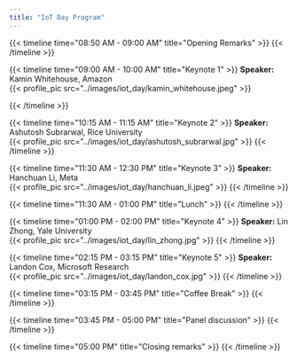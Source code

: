 ```yaml
---
title: "IoT Day Program"
---
```


{{< timeline time="08:50 AM - 09:00 AM" title="Opening Remarks" >}}
{{< /timeline >}}

{{< timeline time="09:00 AM - 10:00 AM" title="Keynote 1" >}}
<b>Speaker:</b> Kamin Whitehouse, Amazon
<br>
{{< profile_pic src="../images/iot_day/kamin_whitehouse.jpeg" >}}
<!-- {{< panel header="" subheader="Speaker: Kamin Whitehouse, Amazon" >}}
Content goes here...
{{< /panel >}} -->
{{< /timeline >}}

{{< timeline time="10:15 AM - 11:15 AM" title="Keynote 2" >}}
<b>Speaker:</b> Ashutosh Subrarwal, Rice University
<br>
{{< profile_pic src="../images/iot_day/ashutosh_subrarwal.jpg" >}}
{{< /timeline >}}

{{< timeline time="11:30 AM - 12:30 PM" title="Keynote 3" >}}
<b>Speaker:</b> Hanchuan Li, Meta
<br>
{{< profile_pic src="../images/iot_day/hanchuan_li.jpeg" >}}
{{< /timeline >}}

{{< timeline time="11:30 AM - 01:00 PM" title="Lunch" >}}
{{< /timeline >}}

{{< timeline time="01:00 PM - 02:00 PM" title="Keynote 4" >}}
<b>Speaker:</b> Lin Zhong, Yale University
<br>
{{< profile_pic src="../images/iot_day/lin_zhong.jpg" >}}
{{< /timeline >}}

{{< timeline time="02:15 PM - 03:15 PM" title="Keynote 5" >}}
<b>Speaker:</b> Landon Cox, Microsoft Research
<br>
{{< profile_pic src="../images/iot_day/landon_cox.jpg" >}}
{{< /timeline >}}

{{< timeline time="03:15 PM - 03:45 PM" title="Coffee Break" >}}
{{< /timeline >}}

{{< timeline time="03:45 PM - 05:00 PM" title="Panel discussion" >}}
{{< /timeline >}}

{{< timeline time="05:00 PM" title="Closing remarks" >}}
{{< /timeline >}}
